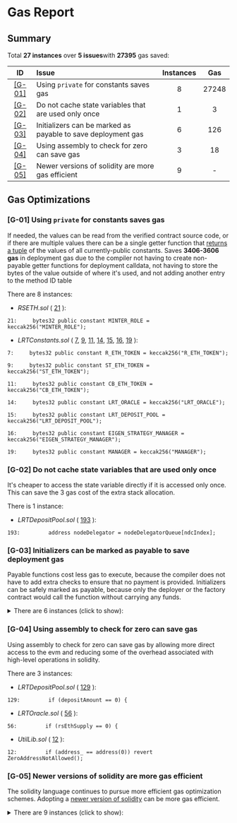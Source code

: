 # Gas Report

## Summary

Total **27 instances** over **5 issues**with **27395** gas saved:

|ID|Issue|Instances|Gas|
|:--:|:---|:--:|:--:|
| [[G-01]](#g-01-using-private-for-constants-saves-gas) | Using `private` for constants saves gas | 8 | 27248 |
| [[G-02]](#g-02-do-not-cache-state-variables-that-are-used-only-once) | Do not cache state variables that are used only once | 1 | 3 |
| [[G-03]](#g-03-initializers-can-be-marked-as-payable-to-save-deployment-gas) | Initializers can be marked as payable to save deployment gas | 6 | 126 |
| [[G-04]](#g-04-using-assembly-to-check-for-zero-can-save-gas) | Using assembly to check for zero can save gas | 3 | 18 |
| [[G-05]](#g-05-newer-versions-of-solidity-are-more-gas-efficient) | Newer versions of solidity are more gas efficient | 9 | - |

## Gas Optimizations

### [G-01] Using `private` for constants saves gas

If needed, the values can be read from the verified contract source code, or if there are multiple values there can be a single getter function that [returns a tuple](https://github.com/code-423n4/2022-08-frax/blob/90f55a9ce4e25bceed3a74290b854341d8de6afa/src/contracts/FraxlendPair.sol#L156-L178) of the values of all currently-public constants. Saves **3406-3606 gas** in deployment gas due to the compiler not having to create non-payable getter functions for deployment calldata, not having to store the bytes of the value outside of where it's used, and not adding another entry to the method ID table

There are 8 instances:

- *RSETH.sol* ( [21](https://github.com/code-423n4/2023-11-kelp/blob/0f4f79fe8a58222320a2b7b4d0fdc5663a333b0e/src/RSETH.sol#L21) ):

```solidity
21:     bytes32 public constant MINTER_ROLE = keccak256("MINTER_ROLE");
```

- *LRTConstants.sol* ( [7](https://github.com/code-423n4/2023-11-kelp/blob/0f4f79fe8a58222320a2b7b4d0fdc5663a333b0e/src/utils/LRTConstants.sol#L7), [9](https://github.com/code-423n4/2023-11-kelp/blob/0f4f79fe8a58222320a2b7b4d0fdc5663a333b0e/src/utils/LRTConstants.sol#L9), [11](https://github.com/code-423n4/2023-11-kelp/blob/0f4f79fe8a58222320a2b7b4d0fdc5663a333b0e/src/utils/LRTConstants.sol#L11), [14](https://github.com/code-423n4/2023-11-kelp/blob/0f4f79fe8a58222320a2b7b4d0fdc5663a333b0e/src/utils/LRTConstants.sol#L14), [15](https://github.com/code-423n4/2023-11-kelp/blob/0f4f79fe8a58222320a2b7b4d0fdc5663a333b0e/src/utils/LRTConstants.sol#L15), [16](https://github.com/code-423n4/2023-11-kelp/blob/0f4f79fe8a58222320a2b7b4d0fdc5663a333b0e/src/utils/LRTConstants.sol#L16), [19](https://github.com/code-423n4/2023-11-kelp/blob/0f4f79fe8a58222320a2b7b4d0fdc5663a333b0e/src/utils/LRTConstants.sol#L19) ):

```solidity
7:     bytes32 public constant R_ETH_TOKEN = keccak256("R_ETH_TOKEN");

9:     bytes32 public constant ST_ETH_TOKEN = keccak256("ST_ETH_TOKEN");

11:     bytes32 public constant CB_ETH_TOKEN = keccak256("CB_ETH_TOKEN");

14:     bytes32 public constant LRT_ORACLE = keccak256("LRT_ORACLE");

15:     bytes32 public constant LRT_DEPOSIT_POOL = keccak256("LRT_DEPOSIT_POOL");

16:     bytes32 public constant EIGEN_STRATEGY_MANAGER = keccak256("EIGEN_STRATEGY_MANAGER");

19:     bytes32 public constant MANAGER = keccak256("MANAGER");
```

### [G-02] Do not cache state variables that are used only once

It's cheaper to access the state variable directly if it is accessed only once. This can save the 3 gas cost of the extra stack allocation.

There is 1 instance:

- *LRTDepositPool.sol* ( [193](https://github.com/code-423n4/2023-11-kelp/blob/0f4f79fe8a58222320a2b7b4d0fdc5663a333b0e/src/LRTDepositPool.sol#L193) ):

```solidity
193:         address nodeDelegator = nodeDelegatorQueue[ndcIndex];
```

### [G-03] Initializers can be marked as payable to save deployment gas

Payable functions cost less gas to execute, because the compiler does not have to add extra checks to ensure that no payment is provided. Initializers can be safely marked as payable, because only the deployer or the factory contract would call the function without carrying any funds.

<details>
<summary>There are 6 instances (click to show):</summary>

- *LRTConfig.sol* ( [41-50](https://github.com/code-423n4/2023-11-kelp/blob/0f4f79fe8a58222320a2b7b4d0fdc5663a333b0e/src/LRTConfig.sol#L41-L50) ):

```solidity
41:     function initialize(
42:         address admin,
43:         address stETH,
44:         address rETH,
45:         address cbETH,
46:         address rsETH_
47:     )
48:         external
49:         initializer
50:     {
```

- *LRTDepositPool.sol* ( [31](https://github.com/code-423n4/2023-11-kelp/blob/0f4f79fe8a58222320a2b7b4d0fdc5663a333b0e/src/LRTDepositPool.sol#L31) ):

```solidity
31:     function initialize(address lrtConfigAddr) external initializer {
```

- *LRTOracle.sol* ( [29](https://github.com/code-423n4/2023-11-kelp/blob/0f4f79fe8a58222320a2b7b4d0fdc5663a333b0e/src/LRTOracle.sol#L29) ):

```solidity
29:     function initialize(address lrtConfigAddr) external initializer {
```

- *NodeDelegator.sol* ( [26](https://github.com/code-423n4/2023-11-kelp/blob/0f4f79fe8a58222320a2b7b4d0fdc5663a333b0e/src/NodeDelegator.sol#L26) ):

```solidity
26:     function initialize(address lrtConfigAddr) external initializer {
```

- *RSETH.sol* ( [32](https://github.com/code-423n4/2023-11-kelp/blob/0f4f79fe8a58222320a2b7b4d0fdc5663a333b0e/src/RSETH.sol#L32) ):

```solidity
32:     function initialize(address admin, address lrtConfigAddr) external initializer {
```

- *ChainlinkPriceOracle.sol* ( [27](https://github.com/code-423n4/2023-11-kelp/blob/0f4f79fe8a58222320a2b7b4d0fdc5663a333b0e/src/oracles/ChainlinkPriceOracle.sol#L27) ):

```solidity
27:     function initialize(address lrtConfig_) external initializer {
```

</details>

### [G-04] Using assembly to check for zero can save gas

Using assembly to check for zero can save gas by allowing more direct access to the evm and reducing some of the overhead associated with high-level operations in solidity.

There are 3 instances:

- *LRTDepositPool.sol* ( [129](https://github.com/code-423n4/2023-11-kelp/blob/0f4f79fe8a58222320a2b7b4d0fdc5663a333b0e/src/LRTDepositPool.sol#L129) ):

```solidity
129:         if (depositAmount == 0) {
```

- *LRTOracle.sol* ( [56](https://github.com/code-423n4/2023-11-kelp/blob/0f4f79fe8a58222320a2b7b4d0fdc5663a333b0e/src/LRTOracle.sol#L56) ):

```solidity
56:         if (rsEthSupply == 0) {
```

- *UtilLib.sol* ( [12](https://github.com/code-423n4/2023-11-kelp/blob/0f4f79fe8a58222320a2b7b4d0fdc5663a333b0e/src/utils/UtilLib.sol#L12) ):

```solidity
12:         if (address_ == address(0)) revert ZeroAddressNotAllowed();
```

### [G-05] Newer versions of solidity are more gas efficient

The solidity language continues to pursue more efficient gas optimization schemes. Adopting a [newer version of solidity](https://github.com/ethereum/solc-js/tags) can be more gas efficient.

<details>
<summary>There are 9 instances (click to show):</summary>

- *LRTConfig.sol* ( [2](https://github.com/code-423n4/2023-11-kelp/blob/0f4f79fe8a58222320a2b7b4d0fdc5663a333b0e/src/LRTConfig.sol#L2) ):

```solidity
2: pragma solidity 0.8.21;
```

- *LRTDepositPool.sol* ( [2](https://github.com/code-423n4/2023-11-kelp/blob/0f4f79fe8a58222320a2b7b4d0fdc5663a333b0e/src/LRTDepositPool.sol#L2) ):

```solidity
2: pragma solidity 0.8.21;
```

- *LRTOracle.sol* ( [2](https://github.com/code-423n4/2023-11-kelp/blob/0f4f79fe8a58222320a2b7b4d0fdc5663a333b0e/src/LRTOracle.sol#L2) ):

```solidity
2: pragma solidity 0.8.21;
```

- *NodeDelegator.sol* ( [2](https://github.com/code-423n4/2023-11-kelp/blob/0f4f79fe8a58222320a2b7b4d0fdc5663a333b0e/src/NodeDelegator.sol#L2) ):

```solidity
2: pragma solidity 0.8.21;
```

- *RSETH.sol* ( [2](https://github.com/code-423n4/2023-11-kelp/blob/0f4f79fe8a58222320a2b7b4d0fdc5663a333b0e/src/RSETH.sol#L2) ):

```solidity
2: pragma solidity 0.8.21;
```

- *ChainlinkPriceOracle.sol* ( [2](https://github.com/code-423n4/2023-11-kelp/blob/0f4f79fe8a58222320a2b7b4d0fdc5663a333b0e/src/oracles/ChainlinkPriceOracle.sol#L2) ):

```solidity
2: pragma solidity 0.8.21;
```

- *LRTConfigRoleChecker.sol* ( [2](https://github.com/code-423n4/2023-11-kelp/blob/0f4f79fe8a58222320a2b7b4d0fdc5663a333b0e/src/utils/LRTConfigRoleChecker.sol#L2) ):

```solidity
2: pragma solidity 0.8.21;
```

- *LRTConstants.sol* ( [2](https://github.com/code-423n4/2023-11-kelp/blob/0f4f79fe8a58222320a2b7b4d0fdc5663a333b0e/src/utils/LRTConstants.sol#L2) ):

```solidity
2: pragma solidity 0.8.21;
```

- *UtilLib.sol* ( [2](https://github.com/code-423n4/2023-11-kelp/blob/0f4f79fe8a58222320a2b7b4d0fdc5663a333b0e/src/utils/UtilLib.sol#L2) ):

```solidity
2: pragma solidity 0.8.21;
```

</details>
